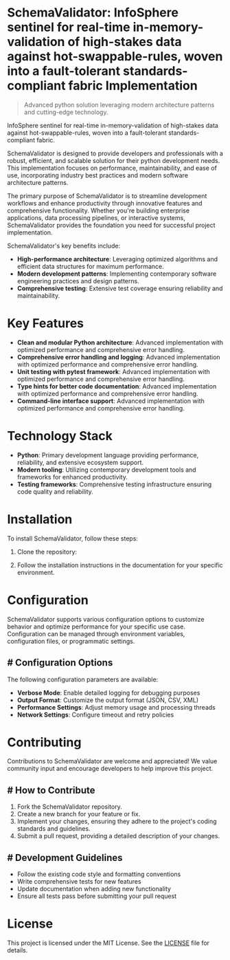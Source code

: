 <!-- fallback_SchemaValidator_20250804212344_18937 -->

# SchemaValidator: InfoSphere sentinel for real-time in-memory-validation of high-stakes data against hot-swappable-rules, woven into a fault-tolerant standards-compliant fabric Implementation
> Advanced python solution leveraging modern architecture patterns and cutting-edge technology.

InfoSphere sentinel for real-time in-memory-validation of high-stakes data against hot-swappable-rules, woven into a fault-tolerant standards-compliant fabric.

SchemaValidator is designed to provide developers and professionals with a robust, efficient, and scalable solution for their python development needs. This implementation focuses on performance, maintainability, and ease of use, incorporating industry best practices and modern software architecture patterns.

The primary purpose of SchemaValidator is to streamline development workflows and enhance productivity through innovative features and comprehensive functionality. Whether you're building enterprise applications, data processing pipelines, or interactive systems, SchemaValidator provides the foundation you need for successful project implementation.

SchemaValidator's key benefits include:

* **High-performance architecture**: Leveraging optimized algorithms and efficient data structures for maximum performance.
* **Modern development patterns**: Implementing contemporary software engineering practices and design patterns.
* **Comprehensive testing**: Extensive test coverage ensuring reliability and maintainability.

# Key Features

* **Clean and modular Python architecture**: Advanced implementation with optimized performance and comprehensive error handling.
* **Comprehensive error handling and logging**: Advanced implementation with optimized performance and comprehensive error handling.
* **Unit testing with pytest framework**: Advanced implementation with optimized performance and comprehensive error handling.
* **Type hints for better code documentation**: Advanced implementation with optimized performance and comprehensive error handling.
* **Command-line interface support**: Advanced implementation with optimized performance and comprehensive error handling.

# Technology Stack

* **Python**: Primary development language providing performance, reliability, and extensive ecosystem support.
* **Modern tooling**: Utilizing contemporary development tools and frameworks for enhanced productivity.
* **Testing frameworks**: Comprehensive testing infrastructure ensuring code quality and reliability.

# Installation

To install SchemaValidator, follow these steps:

1. Clone the repository:


2. Follow the installation instructions in the documentation for your specific environment.

# Configuration

SchemaValidator supports various configuration options to customize behavior and optimize performance for your specific use case. Configuration can be managed through environment variables, configuration files, or programmatic settings.

## # Configuration Options

The following configuration parameters are available:

* **Verbose Mode**: Enable detailed logging for debugging purposes
* **Output Format**: Customize the output format (JSON, CSV, XML)
* **Performance Settings**: Adjust memory usage and processing threads
* **Network Settings**: Configure timeout and retry policies

# Contributing

Contributions to SchemaValidator are welcome and appreciated! We value community input and encourage developers to help improve this project.

## # How to Contribute

1. Fork the SchemaValidator repository.
2. Create a new branch for your feature or fix.
3. Implement your changes, ensuring they adhere to the project's coding standards and guidelines.
4. Submit a pull request, providing a detailed description of your changes.

## # Development Guidelines

* Follow the existing code style and formatting conventions
* Write comprehensive tests for new features
* Update documentation when adding new functionality
* Ensure all tests pass before submitting your pull request

# License

This project is licensed under the MIT License. See the [LICENSE](https://github.com/coralnws/SchemaValidator/blob/main/LICENSE) file for details.
